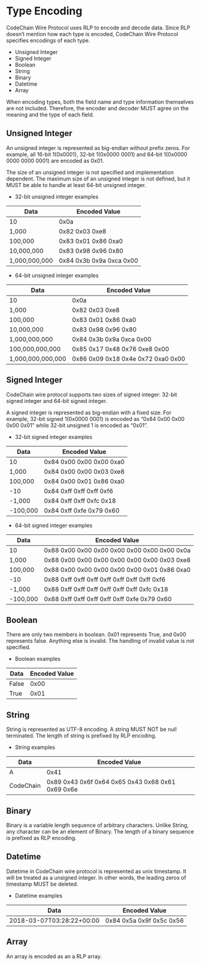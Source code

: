 # Type Encoding

CodeChain Wire Protocol uses RLP to encode and decode data. Since RLP doesn’t mention how each type is encoded, CodeChain Wire Protocol specifies encodings of each type.

* Unsigned Integer
* Signed Integer
* Boolean
* String
* Binary
* Datetime
* Array

When encoding types, both the field name and type information themselves are not included. Therefore, the encoder and decoder MUST agree on the meaning and the type of each field.

## Unsigned Integer

An unsigned integer is represented as big-endian without prefix zeros. For example, all 16-bit 1(0x0001), 32-bit 1(0x0000 0001) and 64-bit 1(0x0000 0000 0000 0001) are encoded as 0x01.

The size of an unsigned integer is not specified and implementation dependent. The maximum size of an unsigned integer is not defined, but it MUST be able to handle at least 64-bit unsigned integer.

* 32-bit unsigned integer examples

| Data          | Encoded Value             |
| ------------- | ------------------------- |
| 10            | 0x0a                      |
| 1,000         | 0x82 0x03 0xe8            |
| 100,000       | 0x83 0x01 0x86 0xa0       |
| 10,000,000    | 0x83 0x98 0x96 0x80       |
| 1,000,000,000 | 0x84 0x3b 0x9a 0xca 0x00  |

* 64-bit unsigned integer examples

| Data              | Encoded Value                      |
| ----------------- | ---------------------------------- |
| 10                | 0x0a                               |
| 1,000             | 0x82 0x03 0xe8                     |
| 100,000           | 0x83 0x01 0x86 0xa0                |
| 10,000,000        | 0x83 0x98 0x96 0x80                |
| 1,000,000,000     | 0x84 0x3b 0x9a 0xca 0x00           |
| 100,000,000,000   | 0x85 0x17 0x48 0x76 0xe8 0x00      |
| 1,000,000,000,000 | 0x86 0x09 0x18 0x4e 0x72 0xa0 0x00 |

## Signed Integer

CodeChain wire protocol supports two sizes of signed integer: 32-bit signed integer and 64-bit signed integer.

A signed integer is represented as big-endian with a fixed size. For example, 32-bit signed 1(0x0000 0001) is encoded as “0x84 0x00 0x00 0x00 0x01” while 32-bit unsigned 1 is encoded as “0x01”.

* 32-bit signed integer examples

| Data          | Encoded Value             |
| ------------- | ------------------------- |
| 10            | 0x84 0x00 0x00 0x00 0xa0  |
| 1,000         | 0x84 0x00 0x00 0x03 0xe8  |
| 100,000       | 0x84 0x00 0x01 0x86 0xa0  |
| -10           | 0x84 0xff 0xff 0xff 0xf6  |
| -1,000        | 0x84 0xff 0xff 0xfc 0x18  |
| -100,000      | 0x84 0xff 0xfe 0x79 0x60  |

* 64-bit signed integer examples

| Data              | Encoded Value                                |
| ----------------- | -------------------------------------------- |
| 10                | 0x88 0x00 0x00 0x00 0x00 0x00 0x00 0x00 0x0a |
| 1,000             | 0x88 0x00 0x00 0x00 0x00 0x00 0x00 0x03 0xe8 |
| 100,000           | 0x88 0x00 0x00 0x00 0x00 0x00 0x01 0x86 0xa0 |
| -10               | 0x88 0xff 0xff 0xff 0xff 0xff 0xff 0xff 0xf6 |
| -1,000            | 0x88 0xff 0xff 0xff 0xff 0xff 0xff 0xfc 0x18 |
| -100,000          | 0x88 0xff 0xff 0xff 0xff 0xff 0xfe 0x79 0x60 |

## Boolean

There are only two members in boolean. 0x01 represents True, and 0x00 represents false. Anything else is invalid. The handling of invalid value is not specified.

* Boolean examples

| Data   | Encoded Value  |
| ------ | -------------- |
| False  | 0x00           |
| True   | 0x01           |

## String

String is represented as UTF-8 encoding. A string MUST NOT be null terminated. The length of string is prefixed by RLP encoding.

* String examples

| Data      | Encoded Value                                     |
| --------- | ------------------------------------------------- |
| A         | 0x41                                              |
| CodeChain | 0x89 0x43 0x6f 0x64 0x65 0x43 0x68 0x61 0x69 0x6e |

## Binary

Binary is a variable length sequence of arbitrary characters. Unlike String, any character can be an element of Binary. The length of a binary sequence is prefixed as RLP encoding.

## Datetime

Datetime in CodeChain wire protocol is represented as unix timestamp. It will be treated as a unsigned integer. In other words, the leading zeros of timestamp MUST be deleted.

* Datetime examples

| Data                      | Encoded Value            |
| ------------------------- | ------------------------ |
| 2018-03-07T03:28:22+00:00 | 0x84 0x5a 0x9f 0x5c 0x56 |

## Array

An array is encoded as an a RLP array.
